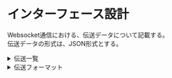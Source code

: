 # インターフェース設計

Websocket通信における、伝送データについて記載する。  
伝送データの形式は、JSON形式とする。

<!-- 伝送一覧 -->
<details>  
    <summary>伝送一覧</summary>  
    <table>
        <thead>
            <tr>
                <th style="text-align: center;">伝送種別</th>
                <th style="text-align: center;">伝送種別名</th>
                <th style="text-align: center;">送信方向</th>
            </tr>
        <thead>
        <tbody>
            <tr>
                <td style="text-align: center;">0x00</td>
                <td>接続要求</td>
                <td>サーバ → クライアント</td>
            </tr>
            <tr>
                <td style="text-align: center;">0x01</td>
                <td>ストリーミング要求</td>
                <td>サーバ → クライアント</td>
            </tr>
            <tr>
                <td style="text-align: center;">0x10</td>
                <td>カメラ情報要求</td>
                <td>クライアント(ブラウザ) → サーバ </td>
            </tr>
            <tr>
                <td style="text-align: center;">0x12</td>
                <td>カメラ設定要求</td>
                <td>クライアント(ブラウザ) → サーバ </td>
            </tr>
            <tr>
                <td style="text-align: center;">0xFF</td>
                <td>切断要求</td>
                <td>クライアント → サーバ </td>
            </tr>
        </tbody>
    </table>
</details>

<!-- 伝送フォーマット -->  
<details>
    <summary>伝送フォーマット</summary>
    <details>
        <summary>aaaa</summary>
    </details>
</details>
